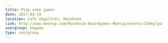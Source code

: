 ```yaml
---
title: Play some games
date: 2017-03-19
location: Cafe Vogelfrei, Mannheim
link: http://www.meetup.com/Mannheim-Boardgames-Meetup/events/lbdmplywfbzb/
usergroup: bogama
type: usergroup
---
```

